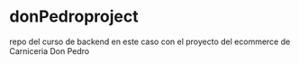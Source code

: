 # donPedroproject
repo del curso de backend en este caso con el proyecto del ecommerce de Carniceria Don Pedro
